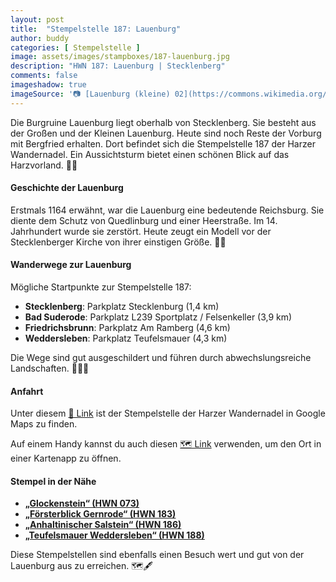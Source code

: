```yaml
---
layout: post
title:  "Stempelstelle 187: Lauenburg"
author: buddy
categories: [ Stempelstelle ]
image: assets/images/stampboxes/187-lauenburg.jpg
description: "HWN 187: Lauenburg | Stecklenberg"
comments: false
imageshadow: true
imageSource: '📷 [Lauenburg (kleine) 02](https://commons.wikimedia.org/wiki/File:Lauenburg_(kleine)_02.jpg) von MacElch (Rainer Kunze) unter Lizenz [CC BY-SA 3.0](http://creativecommons.org/licenses/by-sa/3.0/)'
---
```


Die Burgruine Lauenburg liegt oberhalb von Stecklenberg. Sie besteht aus der Großen und der Kleinen Lauenburg. Heute sind noch Reste der Vorburg mit Bergfried erhalten. Dort befindet sich die Stempelstelle 187 der Harzer Wandernadel. Ein Aussichtsturm bietet einen schönen Blick auf das Harzvorland. 🏰🌄

#### Geschichte der Lauenburg

Erstmals 1164 erwähnt, war die Lauenburg eine bedeutende Reichsburg. Sie diente dem Schutz von Quedlinburg und einer Heerstraße. Im 14. Jahrhundert wurde sie zerstört. Heute zeugt ein Modell vor der Stecklenberger Kirche von ihrer einstigen Größe. 🏰📜

#### Wanderwege zur Lauenburg

Mögliche Startpunkte zur Stempelstelle 187:

- **Stecklenberg**: Parkplatz Stecklenburg (1,4 km)
- **Bad Suderode**: Parkplatz L239 Sportplatz / Felsenkeller (3,9 km)
- **Friedrichsbrunn**: Parkplatz Am Ramberg (4,6 km)
- **Weddersleben**: Parkplatz Teufelsmauer (4,3 km)

Die Wege sind gut ausgeschildert und führen durch abwechslungsreiche Landschaften. 🚶‍♂️🌳

#### Anfahrt

Unter diesem [📍 Link](https://www.google.com/maps/dir/?api=1&origin=&destination=51.72632%2C%2011.08071) ist der Stempelstelle der Harzer Wandernadel in Google Maps zu finden.

<div class="android-only">
  Auf einem Handy kannst du auch diesen 
  <a href="geo:51.72632,11.08071">🗺️ Link</a> 
  verwenden, um den Ort in einer Kartenapp zu öffnen.
  <p></p>
</div>

#### Stempel in der Nähe

- [**„Glockenstein“ (HWN 073)**](/stempelstelle-73-glockenstein)
- [**„Försterblick Gernrode“ (HWN 183)**](/stempelstelle-183-foersterblick-gernrode)
- [**„Anhaltinischer Salstein“ (HWN 186)**](/stempelstelle-186-anhaltinischer-salstein)
- [**„Teufelsmauer Weddersleben“ (HWN 188)**](/stempelstelle-188-teufelsmauer-weddersleben)

Diese Stempelstellen sind ebenfalls einen Besuch wert und gut von der Lauenburg aus zu erreichen. 🗺️🖋️
